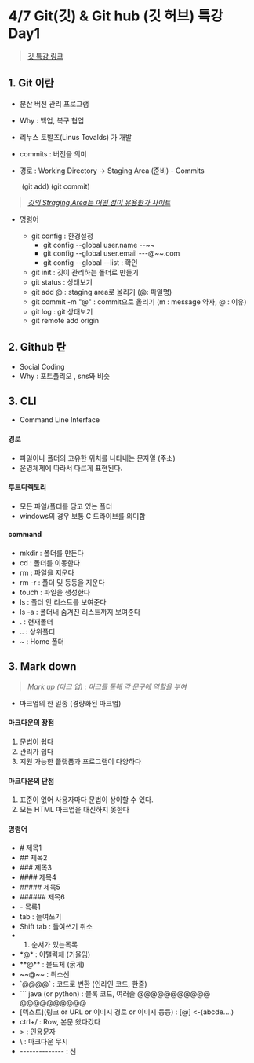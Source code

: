 # 4/7 Git(깃) & Git hub (깃 허브) 특강 Day1

> [깃 특강 링크](https://hphk.notion.site/hphk/Git-22-04-07-22-04-08-AI-14-83024d717d9b41a7b76636858f95a21b)

## 1. Git 이란

- 분산 버전 관리 프로그램

- Why : 백업, 복구 협업

- 리누스 토발즈(Linus Tovalds) 가 개발

- commits : 버전을 의미

- 경로 : Working Directory -> Staging Area (준비) - Commits

  ​                                        (git add)                          (git commit)
> *[깃의 Straging Area는 어떤 점이 유용한가 사이트](https://blog.npcode.com/2012/10/23/git%EC%9D%98-staging-area%EB%8A%94-%EC%96%B4%EB%96%A4-%EC%A0%90%EC%9D%B4-%EC%9C%A0%EC%9A%A9%ED%95%9C%EA%B0%80/)*


- 명령어

  - git config :  환경설정
    - git config --global user.name --~~
    - git config --global user.email ---@~~.com
    - git config --global --list : 확인
  - git init : 깃이 관리하는 폴더로 만들기
  - git status : 상태보기
  - git add @ : staging area로 올리기 (@: 파일명)
  - git commit -m "@" : commit으로 올리기 (m : message 약자, @ : 이유)
  - git log : git 상태보기
  - git remote add origin

## 2. Github 란

- Social Coding
- Why : 포트폴리오 , sns와 비슷

## 3. CLI

- Command Line Interface

#### 경로

- 파일이나 폴더의 고유한 위치를 나타내는 문자열 (주소)
- 운영체제에 따라서 다르게 표현된다.

#### 루트디렉토리

- 모든 파일/폴더를 담고 있는 폴더
- windows의 경우 보통 C  드라이브를 의미함

#### command

- mkdir : 폴더를 만든다
- cd : 폴더를 이동한다
- rm : 파일을 지운다
- rm -r : 폴더 및 등등을 지운다
- touch : 파일을 생성한다
- ls : 폴더 안 리스트를 보여준다
- ls -a : 폴더내 숨겨진 리스트까지 보여준다
- . : 현재폴더
- .. : 상위폴더
- ~ : Home 폴더



## 3. Mark down

> *Mark up (마크 업) : 마크를 통해 각 문구에 역할을 부여*

- 마크업의 한 일종 (경량화된 마크업)

#### 마크다운의 장점

1. 문법이 쉽다
2. 관리가 쉽다
3. 지원 가능한 플랫폼과 프로그램이 다양하다

#### 마크다운의 단점

1. 표준이 없어 사용자마다 문법이 상이할 수 있다.
2. 모든 HTML 마크업을 대신하지 못한다

#### 명령어

- \# 제목1
- \## 제목2
- \### 제목3
- \#### 제목4
- \##### 제목5
- \###### 제목6
- \- 목록1
- tab : 들여쓰기
- Shift tab : 들여쓰기 취소
- 1. 순서가 있는목록
- \*@* : 이탤릭체 (기울임)
- \**@** : 볼드체 (굵게)
- \~~@~~ : 취소선
- \`@@@@` : 코드로 변환 (인라인 코드, 한줄)
- \``` java (or python)  : 블록 코드, 여러줄
  @@@@@@@@@@@
  @@@@@@@@@@
- \[텍스트](링크 or URL or 이미지 경로 or 이미지 등등) : [@] <-(abcde....)
- ctrl+/ : Row, 본문 왔다갔다
- \> : 인용문자
- \ : 마크다운 무시
- \-------------- : 선
